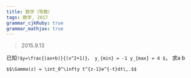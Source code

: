 ```yaml
---
title: 数学（导数）
tags: 数学, 2017
grammar_cjkRuby: true
grammar_mathjax: true
---
```


> 2015.9.13

已知`!$y=\frac{(ax+b)}{(x^2+1)}， y_{min} = -1 y_{max} = 4 $`， 求a b
```mathjax!
$$\Gamma(z) = \int_0^\infty t^{z-1}e^{-t}dt\,.$$
```